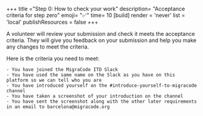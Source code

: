 +++
title ="Step 0: How to check your work"
description= "Acceptance criteria for step zero"
emoji= "✅"
time= 10
[build]
  render = 'never'
  list = 'local'
  publishResources = false 
+++

A volunteer will review your submission and check it meets the acceptance criteria. They will give you feedback on your submission and help you make any changes to meet the criteria.

Here is the criteria you need to meet:

```objectives
- You have joined the MigraCode ITD Slack
- You have used the same name on the Slack as you have on this platform so we can tell who you are
- You have introduced yourself on the #introduce-yourself-to-migracode channel
- You have taken a screenshot of your introduction on the channel
- You have sent the screenshot along with the other later requirements in an email to barcelona@migracode.org
```
